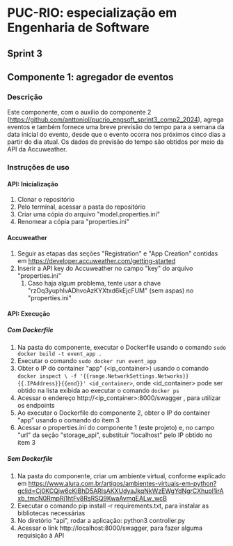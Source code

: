 # PUC-RIO: especialização em Engenharia de Software
## Sprint 3
## Componente 1: agregador de eventos

### Descrição

Este componente, com o auxílio do componente 2 (https://github.com/anttoniol/pucrio_engsoft_sprint3_comp2_2024), agrega eventos e também fornece uma breve previsão do tempo para 
a semana da data inicial do evento, desde que o evento ocorra nos próximos cinco dias a partir do dia atual. Os dados de previsão do tempo
são obtidos por meio da API da Accuweather.

### Instruções de uso

#### API: Inicialização
1. Clonar o repositório
2. Pelo terminal, acessar a pasta do repositório
3. Criar uma cópia do arquivo "model.properties.ini"
4. Renomear a cópia para "properties.ini"

#### Accuweather
1. Seguir as etapas das seções "Registration" e "App Creation" contidas em https://developer.accuweather.com/getting-started
2. Inserir a API key do Accuweather no campo "key" do arquivo "properties.ini"
   1. Caso haja algum problema, tente usar a chave "rzOq3yuphIvADhvoAzKYXtxd6kEjcFUM" (sem aspas) no "properties.ini" 

#### API: Execução
##### Com Dockerfile
1. Na pasta do componente, executar o Dockerfile usando o comando `sudo docker build -t event_app .`
2. Executar o comando `sudo docker run event_app`
3. Obter o IP do container "app" (<ip_container>) usando o comando `docker inspect \
  -f '{{range.NetworkSettings.Networks}}{{.IPAddress}}{{end}}' <id_container>`, onde  <id_container> pode ser obtido na 
lista exibida ao executar o comando `docker ps` 
4. Acessar o endereço http://<ip_container>:8000/swagger , para utilizar os endpoints
5. Ao executar o Dockerfile do componente 2, obter o IP do container "app" usando o comando do item 3
6. Acessar o properties.ini do componente 1 (este projeto) e, no campo "url" da seção "storage_api", 
substituir "localhost" pelo IP obtido no item 3

##### Sem Dockerfile
1. Na pasta do componente, criar um ambiente virtual, conforme explicado em https://www.alura.com.br/artigos/ambientes-virtuais-em-python?gclid=Cj0KCQjw6cKiBhD5ARIsAKXUdyaJkqNkWzEWgYdNgrCXhupl1irAxb_tmcN0RmpRj1htFv8RsRSQ9KwaAvmqEALw_wcB
2. Executar o comando pip install -r requirements.txt, para instalar as bibliotecas necessárias
3. No diretório "api", rodar a aplicação: python3 controller.py
4. Acessar o link http://localhost:8000/swagger, para fazer alguma requisição à API

